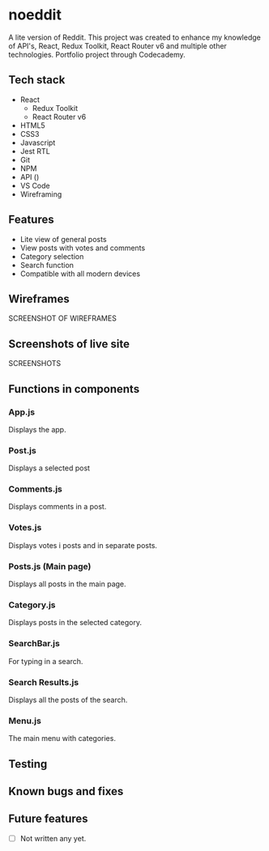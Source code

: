 # noeddit

A lite version of Reddit. This project was created to enhance my knowledge of API's, React, Redux Toolkit, React Router v6 and multiple other technologies.
Portfolio project through Codecademy.

## Tech stack
- React
    - Redux Toolkit
    - React Router v6
- HTML5
- CSS3
- Javascript
- Jest RTL
- Git
- NPM
- API ()
- VS Code
- Wireframing


## Features
- Lite view of general posts
- View posts with votes and comments
- Category selection
- Search function
- Compatible with all modern devices

## Wireframes
SCREENSHOT OF WIREFRAMES

## Screenshots of live site
SCREENSHOTS


## Functions in components
### App.js
Displays the app.

### Post.js
Displays a selected post

### Comments.js
Displays comments in a post.

### Votes.js
Displays votes i posts and in separate posts.

### Posts.js (Main page)
Displays all posts in the main page.

### Category.js
Displays posts in the selected category.

### SearchBar.js
For typing in a search.

### Search Results.js
Displays all the posts of the search.

### Menu.js
The main menu with categories.


## Testing



## Known bugs and fixes



## Future features
- [ ] Not written any yet. 
